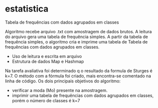 # estatistica
Tabela de frequências com dados agrupados em classes 

Algoritmo recebe arquivo .txt com amostragem de dados brutos. A leitura do arquivo gera uma tabela de frequência simples.
A partir da tabela de frequência simples, o algoritmo cria e imprime uma tabela de Tabela de frequências com dados agrupados em classes.

- Uso de leitura e escrita em arquivo
- Estrutura de dados Map e Hashmap

Na tarefa avaliativa foi determinado q o resultado da formula de Sturges é k=7. O método com a fórmula foi criado, mais encontra-se comentado na linha de código. 
Os dois principais objetivos do algoritmo:
- verificar a moda (Mo) presente na amostragem.
- imprimir uma tabela de frequências com dados agrupados em classes, porém o número de classes é k=7 
